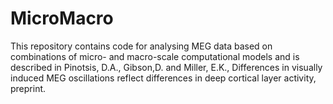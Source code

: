 # MicroMacro
This repository contains code for analysing MEG data based on combinations of micro- and macro-scale computational models and is described in Pinotsis, D.A., Gibson,D. and Miller, E.K., Differences in visually induced MEG oscillations reflect differences in deep cortical layer activity, preprint.
